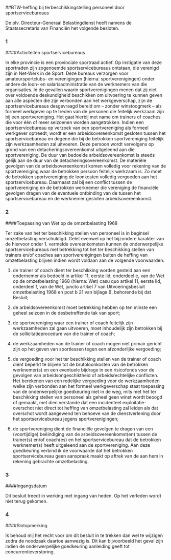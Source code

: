 <meta http-equiv='Content-Type' content='text/html; charset=utf-8' />

##BTW-heffing bij terbeschikkingstelling personeel door sportservicebureaus

De plv. Directeur-Generaal Belastingdienst heeft namens de Staatssecretaris van Financiën het volgende besloten.    
### 1  

####Activiteiten sportservicebureaus

In elke provincie is een provinciale sportraad actief. Op instigatie van deze sportraden zijn zogenoemde sportservicebureaus ontstaan, die verenigd zijn in Net-Werk in de Sport. Deze bureaus verzorgen voor amateursportclubs- en verenigingen (hierna: sportverenigingen) onder andere de loon- en salarisadministratie van de werknemers van die organisaties. In de gevallen waarin sportverenigingen menen dat zij niet over voldoende deskundigheid beschikken om uitvoering te kunnen geven aan alle aspecten die zijn verbonden aan het werkgeverschap, zijn de sportservicebureaus desgevraagd bereid om – zonder winstoogmerk – als formeel werkgever op te treden van de personen die feitelijk werkzaam zijn bij een sportvereniging. Het gaat hierbij met name om trainers of coaches die voor één of meer seizoenen worden aangetrokken. Indien een sportservicebureau op verzoek van een sportvereniging als formeel werkgever optreedt, wordt er een arbeidsovereenkomst gesloten tussen het sportservicebureau en degene die bij de betrokken sportvereniging feitelijk zijn werkzaamheden zal uitvoeren. Deze persoon wordt vervolgens op grond van een detacheringsovereenkomst uitgeleend aan die sportvereniging. De duur van bedoelde arbeidsovereenkomst is steeds gelijk aan de duur van de detacheringsovereenkomst. De materiële gevolgen van de arbeidsovereenkomst komen volledig voor rekening van de sportvereniging waar de betrokken persoon feitelijk werkzaam is. Zo moet de betrokken sportvereniging de loonkosten volledig vergoeden aan het sportservicebureau. Daarnaast zal bij een conflict tussen de sportvereniging en de betrokken werknemer die vereniging de financiële gevolgen dragen van de eventuele ontbinding van de tussen het sportservicebureau en de werknemer gesloten arbeidsovereenkomst.    
### 2  

####Toepassing van Wet op de omzetbelasting 1968

Ter zake van het ter beschikking stellen van personeel is in beginsel omzetbelasting verschuldigd. Gelet evenwel op het bijzondere karakter van de hiervoor onder 1. vermelde overeenkomsten kunnen de onderwerpelijke sportservicebureaus met betrekking tot het ter beschikking stellen van trainers en/of coaches aan sportverenigingen buiten de heffing van omzetbelasting blijven indien wordt voldaan aan de volgende voorwaarden: 

1. de trainer of coach dient ter beschikking worden gesteld aan een ondernemer als bedoeld in artikel 11, eerste lid, onderdeel e, van de Wet op de omzetbelasting 1968 (hierna: Wet) casu quo artikel 11, eerste lid, onderdeel f, van de Wet, juncto artikel 7 van Uitvoeringsbesluit omzetbelasting 1968 en post b 21 van bijlage B, behorende bij dat Besluit;  

2. de arbeidsovereenkomst moet betrekking hebben op ten minste een geheel seizoen in de desbetreffende tak van sport;  

3. de sportvereniging waar een trainer of coach feitelijk zijn werkzaamheden zal gaan uitvoeren, moet inhoudelijk zijn betrokken bij de sollicitatieprocedure van die trainer of coach;  

4. de werkzaamheden van de trainer of coach mogen niet primair gericht zijn op het geven van sportlessen tegen een afzonderlijke vergoeding;  

5. de vergoeding voor het ter beschikking stellen van de trainer of coach dient beperkt te blijven tot de brutoloonkosten van de betrokken werknemer(s) en een eventuele bijdrage in een risicofonds voor de gevolgen van arbeidsongeschiktheid of arbeidsrechtelijke conflicten. Het berekenen van een redelijke vergoeding voor de werkzaamheden welke zijn verbonden aan het formeel werkgeverschap staat toepassing van de onderwerpelijke goedkeuring niet in de weg, mits met het ter beschikking stellen van personeel als geheel geen winst wordt beoogd of gemaakt, met dien verstande dat een incidenteel exploitatie-overschot niet direct tot heffing van omzetbelasting zal leiden als dat overschot wordt aangewend ten behoeve van de dienstverlening door het sportservicebureau jegens sportverenigingen;  

6. de sportvereniging dient de financiële gevolgen te dragen van een (voortijdige) beëindiging van de arbeidsovereenkomst(en) tussen de trainer(s) en/of coach(es) en het sportservicebureau dat de betrokken werknemer(s) heeft uitgeleend aan de sportvereniging.   Aan deze goedkeuring verbind ik de voorwaarde dat het betrokken sportservicebureau geen aanspraak maakt op aftrek van de aan hem in rekening gebrachte omzetbelasting.    
### 3  

####Ingangsdatum

Dit besluit treedt in werking met ingang van heden. Op het verleden wordt niet terug gekomen.    
### 4  

####Slotopmerking

Ik behoud mij het recht voor om dit besluit in te trekken dan wel te wijzigen zodra de noodzaak daartoe aanwezig is. Dit kan bijvoorbeeld het geval zijn indien de onderwerpelijke goedkeuring aanleiding geeft tot concurrentieverstoring.     
